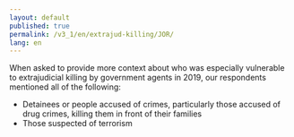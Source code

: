 ```yaml
---
layout: default
published: true
permalink: /v3_1/en/extrajud-killing/JOR/
lang: en
---
```

When asked to provide more context about who was especially vulnerable to extrajudicial killing by government agents in 2019, our respondents mentioned all of the following: 

- Detainees or people accused of crimes, particularly those accused of drug crimes, killing them in front of their families
- Those suspected of terrorism
  
